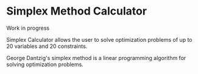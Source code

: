 # Simplex Method Calculator
Work in progress

Simplex Calculator allows the user to solve optimization problems of up to 20 variables and 20 constraints.

George Dantzig's simplex method is a linear programming algorithm for solving optimization problems.

